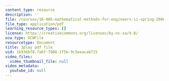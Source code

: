 ```yaml
---
content_type: resource
description: ''
file: /courses/18-086-mathematical-methods-for-engineers-ii-spring-2006/1b936bf87a6f79081f5b9c5eeacab715_ZPmBMd6OZeQ.pdf
file_type: application/pdf
learning_resource_types: []
license: https://creativecommons.org/licenses/by-nc-sa/4.0/
ocw_type: OCWFile
resourcetype: Document
title: 3play pdf file
uid: 1b936bf8-7a6f-7908-1f5b-9c5eeacab715
video_files:
  video_thumbnail_file: null
video_metadata:
  youtube_id: null
---
```

